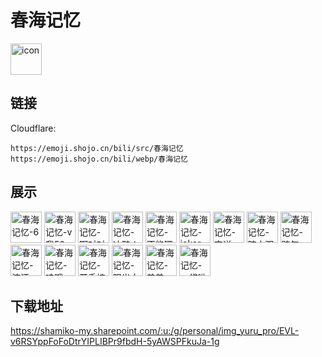 # 春海记忆
<img src="https://emoji.shojo.cn/bili/src/春海记忆/icon.png" width="50" height="50" alt="icon">

## 链接
Cloudflare:
```
https://emoji.shojo.cn/bili/src/春海记忆
https://emoji.shojo.cn/bili/webp/春海记忆
```
## 展示
<img src="https://emoji.shojo.cn/bili/src/春海记忆/春海记忆-6.png" width="50" height="50" alt="春海记忆-6">
<img src="https://emoji.shojo.cn/bili/src/春海记忆/春海记忆-v我50.png" width="50" height="50" alt="春海记忆-v我50">
<img src="https://emoji.shojo.cn/bili/src/春海记忆/春海记忆-啊对对对.png" width="50" height="50" alt="春海记忆-啊对对对">
<img src="https://emoji.shojo.cn/bili/src/春海记忆/春海记忆-冲鸭！.png" width="50" height="50" alt="春海记忆-冲鸭！">
<img src="https://emoji.shojo.cn/bili/src/春海记忆/春海记忆-不能理解.png" width="50" height="50" alt="春海记忆-不能理解">
<img src="https://emoji.shojo.cn/bili/src/春海记忆/春海记忆-joker.png" width="50" height="50" alt="春海记忆-joker">
<img src="https://emoji.shojo.cn/bili/src/春海记忆/春海记忆-安详.png" width="50" height="50" alt="春海记忆-安详">
<img src="https://emoji.shojo.cn/bili/src/春海记忆/春海记忆-暗中观察.png" width="50" height="50" alt="春海记忆-暗中观察">
<img src="https://emoji.shojo.cn/bili/src/春海记忆/春海记忆-赌气.png" width="50" height="50" alt="春海记忆-赌气">
<img src="https://emoji.shojo.cn/bili/src/春海记忆/春海记忆-流汗.png" width="50" height="50" alt="春海记忆-流汗">
<img src="https://emoji.shojo.cn/bili/src/春海记忆/春海记忆-哇哦.png" width="50" height="50" alt="春海记忆-哇哦">
<img src="https://emoji.shojo.cn/bili/src/春海记忆/春海记忆-开香槟咯.png" width="50" height="50" alt="春海记忆-开香槟咯">
<img src="https://emoji.shojo.cn/bili/src/春海记忆/春海记忆-阳光大女孩.png" width="50" height="50" alt="春海记忆-阳光大女孩">
<img src="https://emoji.shojo.cn/bili/src/春海记忆/春海记忆-羞羞.png" width="50" height="50" alt="春海记忆-羞羞">
<img src="https://emoji.shojo.cn/bili/src/春海记忆/春海记忆-一袋哟.png" width="50" height="50" alt="春海记忆-一袋哟">

## 下载地址

https://shamiko-my.sharepoint.com/:u:/g/personal/img_yuru_pro/EVL-v6RSYppFoFoDtrYIPLIBPr9fbdH-5yAWSPFkuJa-1g